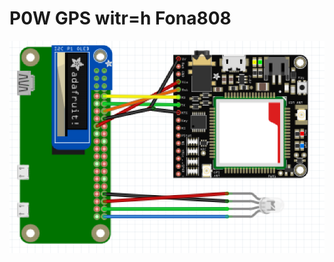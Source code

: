 # P0W GPS witr=h Fona808

![p0wgosdiagram](https://raw.githubusercontent.com/matt-desmarais/P0W-GPS-Tracker/master/Screen%20Shot%202017-11-08%20at%208.33.54%20PM.png)
